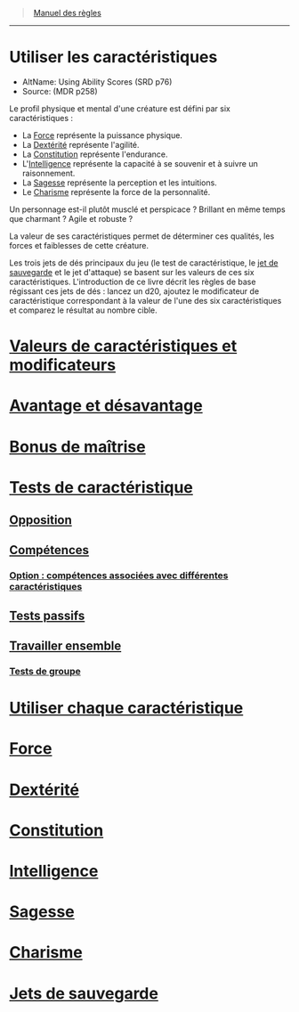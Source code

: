 ﻿---
!Items
Id: abilities_hd.md#utiliser-les-caractéristiques
RootId: abilities_hd.md
ParentLink: index.md
Name: Utiliser les caractéristiques
ParentName: Manuel des règles
NameLevel: 1
AltName: Using Ability Scores (SRD p76)
Source: (MDR p258)
Attributes:
  ParentNameLink: '[Manuel des règles](index.md)'
  Markdown: >+
    >  <!--ParentNameLink-->[Manuel des règles](index.md)<!--/ParentNameLink-->


    ---



    # <!--Name-->Utiliser les caractéristiques<!--/Name-->


    - AltName: <!--AltName-->Using Ability Scores (SRD p76)<!--/AltName-->

    - Source: <!--Source-->(MDR p258)<!--/Source-->


    Le profil physique et mental d'une créature est défini par six caractéristiques :


    * La [Force](hd_abilities_strength.md) représente la puissance physique.

    * La [Dextérité](hd_abilities_dexterity.md) représente l'agilité.

    * La [Constitution](hd_abilities_constitution.md) représente l'endurance.

    * L'[Intelligence](hd_abilities_intelligence.md) représente la capacité à se souvenir et à suivre un raisonnement.

    * La [Sagesse](hd_abilities_wisdom.md) représente la perception et les intuitions.

    * Le [Charisme](hd_abilities_charisma.md) représente la force de la personnalité.


    Un personnage est-il plutôt musclé et perspicace ? Brillant en même temps que charmant ? Agile et robuste ?


    La valeur de ses caractéristiques permet de déterminer ces qualités, les forces et faiblesses de cette créature.


    Les trois jets de dés principaux du jeu (le test de caractéristique, le [jet de sauvegarde](hd_abilities_jets_de_sauvegarde.md) et le jet d'attaque) se basent sur les valeurs de ces six caractéristiques. L'introduction de ce livre décrit les règles de base régissant ces jets de dés : lancez un d20, ajoutez le modificateur de caractéristique correspondant à la valeur de l'une des six caractéristiques et comparez le résultat au nombre cible.

  Name: Utiliser les caractéristiques
  AltName: Using Ability Scores (SRD p76)
  Source: (MDR p258)
AttributesDictionary: >+
  ParentNameLink: '[Manuel des règles](index.md)'

  Markdown: >+

    >  <!--ParentNameLink-->[Manuel des règles](index.md)<!--/ParentNameLink-->





    ---







    # <!--Name-->Utiliser les caractéristiques<!--/Name-->





    - AltName: <!--AltName-->Using Ability Scores (SRD p76)<!--/AltName-->



    - Source: <!--Source-->(MDR p258)<!--/Source-->





    Le profil physique et mental d'une créature est défini par six caractéristiques :





    * La [Force](hd_abilities_strength.md) représente la puissance physique.



    * La [Dextérité](hd_abilities_dexterity.md) représente l'agilité.



    * La [Constitution](hd_abilities_constitution.md) représente l'endurance.



    * L'[Intelligence](hd_abilities_intelligence.md) représente la capacité à se souvenir et à suivre un raisonnement.



    * La [Sagesse](hd_abilities_wisdom.md) représente la perception et les intuitions.



    * Le [Charisme](hd_abilities_charisma.md) représente la force de la personnalité.





    Un personnage est-il plutôt musclé et perspicace ? Brillant en même temps que charmant ? Agile et robuste ?





    La valeur de ses caractéristiques permet de déterminer ces qualités, les forces et faiblesses de cette créature.





    Les trois jets de dés principaux du jeu (le test de caractéristique, le [jet de sauvegarde](hd_abilities_jets_de_sauvegarde.md) et le jet d'attaque) se basent sur les valeurs de ces six caractéristiques. L'introduction de ce livre décrit les règles de base régissant ces jets de dés : lancez un d20, ajoutez le modificateur de caractéristique correspondant à la valeur de l'une des six caractéristiques et comparez le résultat au nombre cible.



  Name: Utiliser les caractéristiques

  AltName: Using Ability Scores (SRD p76)

  Source: (MDR p258)

---
>  [Manuel des règles](index.md)

---


# Utiliser les caractéristiques

- AltName: Using Ability Scores (SRD p76)
- Source: (MDR p258)

Le profil physique et mental d'une créature est défini par six caractéristiques :

* La [Force](hd_abilities_strength.md) représente la puissance physique.
* La [Dextérité](hd_abilities_dexterity.md) représente l'agilité.
* La [Constitution](hd_abilities_constitution.md) représente l'endurance.
* L'[Intelligence](hd_abilities_intelligence.md) représente la capacité à se souvenir et à suivre un raisonnement.
* La [Sagesse](hd_abilities_wisdom.md) représente la perception et les intuitions.
* Le [Charisme](hd_abilities_charisma.md) représente la force de la personnalité.

Un personnage est-il plutôt musclé et perspicace ? Brillant en même temps que charmant ? Agile et robuste ?

La valeur de ses caractéristiques permet de déterminer ces qualités, les forces et faiblesses de cette créature.

Les trois jets de dés principaux du jeu (le test de caractéristique, le [jet de sauvegarde](hd_abilities_jets_de_sauvegarde.md) et le jet d'attaque) se basent sur les valeurs de ces six caractéristiques. L'introduction de ce livre décrit les règles de base régissant ces jets de dés : lancez un d20, ajoutez le modificateur de caractéristique correspondant à la valeur de l'une des six caractéristiques et comparez le résultat au nombre cible.



# [Valeurs de caractéristiques et modificateurs](hd_abilities_valeurs_de_caracteristiques_et_modificateurs.md)



# [Avantage et désavantage](hd_abilities_avantage_et_desavantage.md)



# [Bonus de maîtrise](hd_abilities_bonus_de_maitrise.md)



# [Tests de caractéristique](hd_abilities_tests_de_caracteristique.md)



## [Opposition](hd_abilities_opposition.md)



## [Compétences](hd_abilities_competences.md)



### [Option : compétences associées avec différentes caractéristiques](hd_abilities_option_competences_associees_avec_differentes_caracteristiques.md)



## [Tests passifs](hd_abilities_tests_passifs.md)



## [Travailler ensemble](hd_abilities_travailler_ensemble.md)



### [Tests de groupe](hd_abilities_tests_de_groupe.md)



# [Utiliser chaque caractéristique](hd_abilities_utiliser_chaque_caracteristique.md)



# [Force](hd_abilities_strength.md)



# [Dextérité](hd_abilities_dexterity.md)



# [Constitution](hd_abilities_constitution.md)



# [Intelligence](hd_abilities_intelligence.md)



# [Sagesse](hd_abilities_wisdom.md)



# [Charisme](hd_abilities_charisma.md)



# [Jets de sauvegarde](hd_abilities_jets_de_sauvegarde.md)

